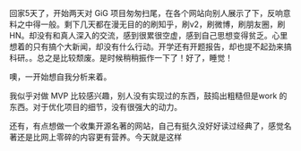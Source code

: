 回家5天了，开始两天对 GiG 项目匆匆扫尾，在各个网站向别人展示了下，反响意料之中得一般。剩下几天都在漫无目的的刷知乎，刷v2，刷微博，刷朋友圈，刷HN。却没有和真人深入的交流，感到很累很空虚，感到自己思想变得贫乏。心里想着的只有搞个大新闻，却没有什么行动。开学还有开题报告，却也提不起劲来搞科研。。总之是比较颓废。是时候稍稍振作一下了！好了，睡觉！

噢，一开始想自我分析来着。

我似乎对做 MVP 比较感兴趣，别人没有实现过的东西，鼓捣出粗糙但是work 的东西。对于优化项目的细节，没有很强大的动力。

还有，有点想做一个收集开源名著的网站，自己有挺久没好好读过经典了，感觉名著还是比网上零碎的内容更有营养。今天就是这样